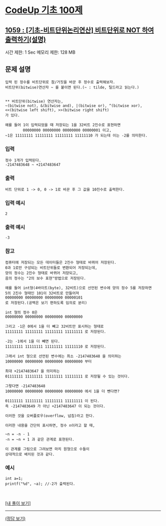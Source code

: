 # [CodeUp 기초 100제](https://codeup.kr/problem.php)

## [1059 : [기초-비트단위논리연산] 비트단위로 NOT 하여 출력하기(설명)](https://codeup.kr/problem.php?id=1059)

시간 제한: 1 Sec 메모리 제한: 128 MB

## 문제 설명

    입력 된 정수를 비트단위로 참/거짓을 바꾼 후 정수로 출력해보자.
    비트단위(bitwise)연산자 ~ 를 붙이면 된다.(~ : tilde, 틸드라고 읽는다.)


    ** 비트단위(bitwise) 연산자는,
    ~(bitwise not), &(bitwise and), |(bitwise or), ^(bitwise xor),
    <<(bitwise left shift), >>(bitwise right shift)
    가 있다.

    예를 들어 1이 입력되었을 때 저장되는 1을 32비트 2진수로 표현하면
            00000000 00000000 00000000 00000001 이고,
    ~1은 11111111 11111111 11111111 11111110 가 되는데 이는 -2를 의미한다.

### 입력

    정수 1개가 입력된다.
    -2147483648 ~ +2147483647

### 출력

    비트 단위로 1 -> 0, 0 -> 1로 바꾼 후 그 값을 10진수로 출력한다.

### 입력 예시

    2

### 출력 예시

    -3

### 참고

    컴퓨터에 저장되는 모든 데이터들은 2진수 형태로 바뀌어 저장된다.
    0과 1로만 구성되는 비트단위들로 변환되어 저장되는데,
    양의 정수는 2진수 형태로 바뀌어 저장되고,
    음의 정수는 "2의 보수 표현"방법으로 저장된다.

    예를 들어 int형(4바이트(byte), 32비트)으로 선언된 변수에 양의 정수 5를 저장하면
    5의 2진수 형태인 101이 32비트로 만들어져
    00000000 00000000 00000000 00000101
    로 저장된다.(공백은 보기 편하도록 임의로 분리)

    int 형의 정수 0은
    00000000 00000000 00000000 00000000

    그리고 -1은 0에서 1을 더 빼고 32비트만 표시하는 형태로
    11111111 11111111 11111111 11111111 로 저장된다.

    -2는 -1에서 1을 더 빼면 된다.
    11111111 11111111 11111111 11111110 로 저장된다.

    그래서 int 형으로 선언된 변수에는 최소 -2147483648 을 의미하는
    10000000 00000000 00000000 00000000 부터

    최대 +2147483647 을 의미하는
    01111111 11111111 11111111 11111111 로 저장될 수 있는 것이다.

    그렇다면 -2147483648
    10000000 00000000 00000000 00000000 에서 1을 더 뺀다면?

    01111111 11111111 11111111 11111111 이 된다.
    즉 -2147483649 가 아닌 +2147483647 이 되는 것이다.

    이러한 것을 오버플로우(overflow, 넘침)라고 한다.

    이러한 내용을 간단히 표시하면, 정수 n이라고 할 때,

    ~n = -n - 1
    -n = ~n + 1 과 같은 관계로 표현된다.

    이 관계를 그림으로 그려보면 마치 원형으로 수들이
    상대적으로 배치된 것과 같다.

### 예시

    int a=1;
    printf("%d", ~a); //-2가 출력된다.

</br>

[[내 풀이 보기]](https://github.com/flexboni/code_up/blob/master/1059/myCode.cpp)

---

[(정답 보기)](https://codeup.kr/showsource.php?id=425083)